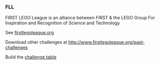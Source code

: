 ### FLL

FIRST LEGO League is an alliance between
FIRST & the LEGO Group
For Inspiration and Recognition of Science and Technology

See [firstlegoleague.org](http://www.firstlegoleague.org/challenge)

Download other challenges at http://www.firstlegoleague.org/past-challenges

Build the [challenge table](https://github.com/Earlyrobots/mindstorms/blob/master/fll/fll-table-build.pdf)
